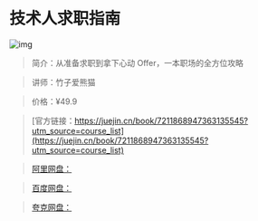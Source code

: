 # 技术人求职指南

![img](../../assets/bb3e188cf101497ea0a0238f6d40dff3~tplv-k3u1fbpfcp-no-mark:280:280:200:280.png)

> 简介：从准备求职到拿下心动 Offer，一本职场的全方位攻略

> 讲师：竹子爱熊猫

> 价格：¥49.9

> [官方链接：https://juejin.cn/book/7211868947363135545?utm_source=course_list](https://juejin.cn/book/7211868947363135545?utm_source=course_list)

> [阿里网盘：]()

> [百度网盘：]()

> [夸克网盘：]()
